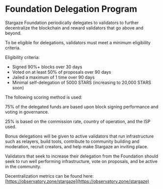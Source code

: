 # Foundation Delegation Program

Stargaze Foundation periodically delegates to validators to further decentralize the blockchain and reward validators that go above and beyond.

To be eligible for delegations, validators must meet a minimum eligibility criteria.

Eligibility criteria:

* Signed 90%+ blocks over 30 days
* Voted on at least 50% of proposals over 90 days
* Jailed a maximum of 1 time over 90 days
* Minimal self-delegation of 5000 STARS (increasing to 20,000 STARS soon)

The following scoring method is used:

75% of the delegated funds are based upon block signing performance and voting in governance.

25% is based on the commission rate, country of operation, and the ISP used.

Bonus delegations will be given to active validators that run infrastructure such as relayers, build tools, contribute to community building and moderation, recruit creators, and help make Stargaze an inviting place.&#x20;

Validators that seek to increase their delegation from the Foundation should seek to run well performing infrastructure, vote on proposals, and be active in the community.

Decentralization metrics can be found here: [https://observatory.zone/stargaze](https://observatory.zone/stargaze)
